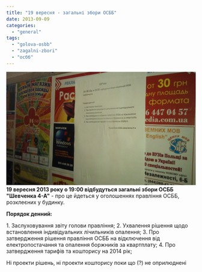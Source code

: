 ```yaml
---
title: "19 вересня - загальні збори ОСББ"
date: 2013-09-09
categories: 
  - "general"
tags: 
  - "golova-osbb"
  - "zagalni-zbori"
  - "осбб"
---
```


[![](/wp-content/uploads/2013/09/IMAG0085.jpg)](/wp-content/uploads/2013/09/IMAG0085.jpg)**19 вересня 2013 року о 19:00 відбудуться загальні збори ОСББ "Шевченка 4-А"** - про це йдеться у оголошеннях правління ОСББ, розклеєних у будинку.

**Порядок денний:**

1\. Заслуховування звіту голови правління; 2. Ухвалення рішення щодо встановлення індивідуальних лічильників опалення; 3. Про затвердження рішення правління ОСББ на відключення від електропостачання та опалення боржників за квартплату; 4. Про затвердження тарифів та кошторису на 2014 рік;

Ні проекти рішень, ні проекти кошторису поки що (?) не оприлюднені
